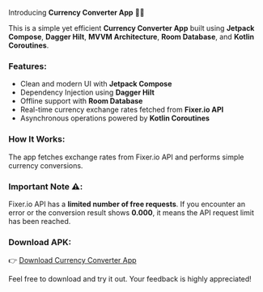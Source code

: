 Introducing **Currency Converter App** 📱💱

This is a simple yet efficient **Currency Converter App** built using **Jetpack Compose**, **Dagger Hilt**, **MVVM Architecture**, **Room Database**, and **Kotlin Coroutines**.

### Features:
- Clean and modern UI with **Jetpack Compose**
- Dependency Injection using **Dagger Hilt**
- Offline support with **Room Database**
- Real-time currency exchange rates fetched from **Fixer.io API**
- Asynchronous operations powered by **Kotlin Coroutines**

### How It Works:
The app fetches exchange rates from Fixer.io API and performs simple currency conversions.

### Important Note ⚠️:
Fixer.io API has a **limited number of free requests**. If you encounter an error or the conversion result shows **0.000**, it means the API request limit has been reached.

### Download APK:
👉 [Download Currency Converter App](https://drive.google.com/file/d/19PYUKqrK_05J3-rL2GuxWnE9hqLl5CFG/view?usp=drive_link)

Feel free to download and try it out. Your feedback is highly appreciated!

